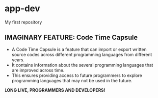 # app-dev
My first repository

## IMAGINARY FEATURE: Code Time Capsule
- A Code Time Capsule is a feature that can import or export written source codes across different programming languages from different years.
- It contains information about the several programming languages that are improved across time.
- This ensures providing access to future programmers to explore programming languages that may not be used in the future.

**LONG LIVE, PROGRAMMERS AND DEVELOPERS!**
